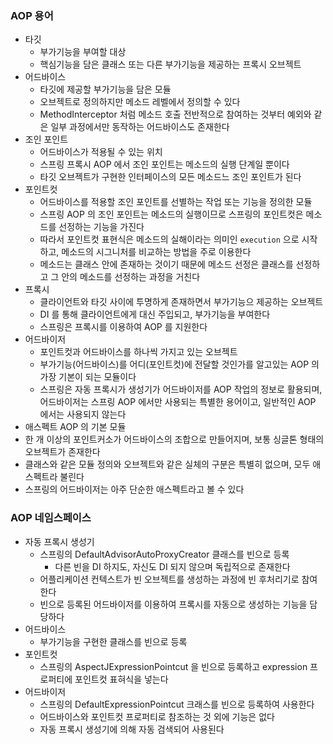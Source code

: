 ### AOP 용어

* 타깃
    * 부가기능을 부여할 대상
    * 핵심기능을 담은 클래스 또는 다른 부가기능을 제공하는 프록시 오브젝트
* 어드바이스
  * 타깃에 제공할 부가기능을 담은 모듈
  * 오브젝트로 정의하지만 메소드 레벨에서 정의할 수 있다
  * MethodInterceptor 처럼 메소드 호출 전반적으로 참여하는 것부터 예외와 같은 일부 과정에서만 동작하는 어드바이스도 존재한다
* 조인 포인트
  * 어드바이스가 적용될 수 있는 위치
  * 스프링 프록시 AOP 에서 조인 포인트는 메소드의 실행 단계일 뿐이다
  * 타깃 오브젝트가 구현한 인터페이스의 모든 메소드느 조인 포인트가 된다
* 포인트컷
  * 어드바이스를 적용할 조인 포인트를 선별하는 작업 또는 기능을 정의한 모듈
  * 스프링 AOP 의 조인 포인트는 메소드의 실행이므로 스프링의 포인트컷은 메소드를 선정하는 기능을 가진다
  * 따라서 포인트컷 표현식은 메소드의 실해이라는 의미인 `execution` 으로 시작하고, 메소드의 시그니처를 비교하는 방법을 주로 이용한다
  * 메소드는 클래스 안에 존재하는 것이기 때문에 메소드 선정은 클래스를 선정하고 그 안의 메소드를 선정하는 과정을 거친다
* 프록시
  * 클라이언트와 타깃 사이에 투명하게 존재하면서 부가기능으 제공하는 오브젝트
  * DI 를 통해 클라이언트에게 대신 주입되고, 부가기능을 부여한다
  * 스프링은 프록시를 이용하여 AOP 를 지원한다
* 어드바이저
  * 포인트컷과 어드바이스를 하나씩 가지고 있는 오브젝트
  * 부가기능(어드바이스)를 어디(포인트컷)에 전달할 것인가를 알고있는 AOP 의 가장 기본이 되는 모듈이다
  * 스프링은 자동 프록시가 생성기가 어드바이저를 AOP 작업의 정보로 활용되며, 어드바이저는 스프링 AOP 에서만 사용되는 특별한 용어이고, 일반적인 AOP 에서는 사용되지 않는다
* 애스펙트
  AOP 의 기본 모듈
* 한 개 이상의 포인트커소가 어드바이스의 조합으로 만들어지며, 보통 싱글톤 형태의 오브젝트가 존재한다
* 클래스와 같은 모듈 정의와 오브젝트와 같은 실체의 구분은 특별히 없으며, 모두 애스펙트라 불린다
* 스프링의 어드바이저는 아주 단순한 애스펙트라고 볼 수 있다

### AOP 네임스페이스

* 자동 프록시 생성기
  * 스프링의 DefaultAdvisorAutoProxyCreator 클래스를 빈으로 등록
    * 다른 빈을 DI 하지도, 자신도 DI 되지 않으며 독립적으로 존재한다
  * 어플리케이션 컨텍스트가 빈 오브젝트를 생성하는 과정에 빈 후처리기로 참여한다
  * 빈으로 등록된 어드바이저를 이용하여 프록시를 자동으로 생성하는 기능을 담당하다
* 어드바이스
  * 부가기능을 구현한 클래스를 빈으로 등록
* 포인트컷
  * 스프링의 AspectJExpressionPointcut 을 빈으로 등록하고 expression 프로퍼티에 포인트컷 표혀식을 넣는다
* 어드바이저
  * 스프링의 DefaultExpressionPointcut 크래스를 빈으로 등록하여 사용한다
  * 어드바이스와 포인트컷 프로퍼티로 참조하는 것 외에 기능은 없다
  * 자동 프록시 생성기에 의해 자동 검색되어 사용된다
